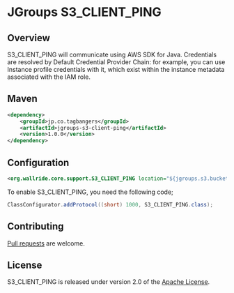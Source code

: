 # JGroups S3_CLIENT_PING

## Overview

S3_CLIENT_PING will communicate using AWS SDK for Java.
Credentials are resolved by Default Credential Provider Chain: for example, you can use Instance profile credentials with it, which exist within the instance metadata associated with the IAM role.

## Maven

```xml
<dependency>
	<groupId>jp.co.tagbangers</groupId>
	<artifactId>jgroups-s3-client-ping</artifactId>
	<version>1.0.0</version>
</dependency>
```

## Configuration

```xml
<org.wallride.core.support.S3_CLIENT_PING location="${jgroups.s3.bucket}" />
```

To enable S3_CLIENT_PING, you need the following code;

```java
ClassConfigurator.addProtocol((short) 1000, S3_CLIENT_PING.class);
```

## Contributing

[Pull requests] are welcome.

## License

S3_CLIENT_PING is released under version 2.0 of the [Apache License].


[Pull requests]: http://help.github.com/send-pull-requests
[Apache License]: http://www.apache.org/licenses/LICENSE-2.0
